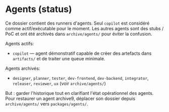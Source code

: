 # Agents (status)

Ce dossier contient des runners d'agents. Seul `copilot` est considéré comme actif/exécutable pour le moment. Les autres agents sont des stubs / PoC et ont été archivés dans `archive/agents/` pour éviter la confusion.

Agents actifs:
- `copilot` — agent démonstratif capable de créer des artefacts dans `artifacts/` et de traiter une queue minimale.

Agents archivés:
- `designer`, `planner`, `tester`, `dev-frontend`, `dev-backend`, `integrator`, `releaser`, `reviewer`, `ux` (voir `archive/agents/`)

But : garder l'historique tout en clarifiant l'état opérationnel des agents. Pour restaurer un agent archiv e9, déplacer son dossier depuis `archive/agents/` vers `packages/agents/`.
